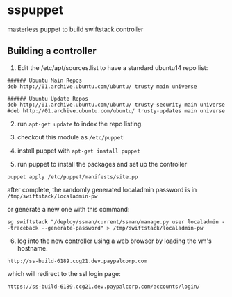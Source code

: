 # sspuppet
masterless puppet to build swiftstack controller

## Building a controller

1. Edit the /etc/apt/sources.list to have a standard ubuntu14 repo list:
```
###### Ubuntu Main Repos
deb http://01.archive.ubuntu.com/ubuntu/ trusty main universe

###### Ubuntu Update Repos
deb http://01.archive.ubuntu.com/ubuntu/ trusty-security main universe
#deb http://01.archive.ubuntu.com/ubuntu/ trusty-updates main universe
```

2. run `apt-get update` to index the repo listing.

3. checkout this module as `/etc/puppet`

4. install puppet with `apt-get install puppet`

5. run puppet to install the packages and set up the controller
```
puppet apply /etc/puppet/manifests/site.pp
```

after complete, the randomly generated localadmin password is in `/tmp/swiftstack/localadmin-pw`

or generate a new one with this command:
```
sg swiftstack "/deploy/ssman/current/ssman/manage.py user localadmin --traceback --generate-password" > /tmp/swiftstack/localadmin-pw
```

6. log into the new controller using a web browser by loading the vm's hostname.
```
http://ss-build-6189.ccg21.dev.paypalcorp.com
```
which will redirect to the ssl login page:
```
https://ss-build-6189.ccg21.dev.paypalcorp.com/accounts/login/
```

